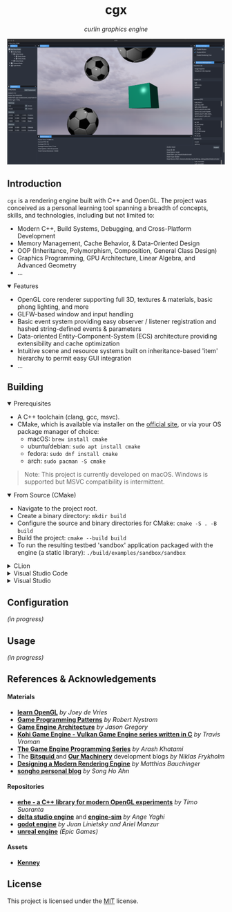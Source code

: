 <h1 align = "center"> cgx </h1>
<p align = "center"> 
<i align = "center"> curlin graphics engine <br></i> 
</p>

<p align="center">
  <img src = "./data/041524_demo.png" alt="editor">
</p>
 
## Introduction 

`cgx` is a rendering engine built with C++ and OpenGL. The project was conceived as a personal learning tool spanning a breadth of concepts, skills, and technologies, including but not limited to:

* Modern C++, Build Systems, Debugging, and Cross-Platform Development
* Memory Management, Cache Behavior, & Data-Oriented Design
* OOP (Inheritance, Polymorphism, Composition, General Class Design)
* Graphics Programming, GPU Architecture, Linear Algebra, and Advanced Geometry
* ...

<details open>
<summary> Features </summary> 

* OpenGL core renderer supporting full 3D, textures & materials, basic phong lighting, and more
* GLFW-based window and input handling 
* Basic event system providing easy observer / listener registration and hashed string-defined events & parameters
* Data-oriented Entity-Component-System (ECS) architecture providing extensibility and cache optimization  
* Intuitive scene and resource systems built on inheritance-based 'item' hierarchy to permit easy GUI integration
* ...

</details>

## Building


<details open>
<summary> Prerequisites </summary>

- A C++ toolchain (clang, gcc, msvc). 
- CMake, which is available via installer on the [official site](https://cmake.org), or via your OS package manager of choice:
  - macOS: `brew install cmake` 
  - ubuntu/debian: `sudo apt install cmake` 
  - fedora: `sudo dnf install cmake` 
  - arch: `sudo pacman -S cmake` 
> Note: This project is currently developed on macOS. Windows is supported but MSVC compatibility is intermittent.

</details>


<details open>
<summary> From Source (CMake) </summary>

- Navigate to the project root.
- Create a binary directory: `mkdir build`
- Configure the source and binary directories for CMake: `cmake -S . -B build`
- Build the project: `cmake --build build`
- To run the resulting testbed 'sandbox' application packaged with the engine (a static library): `./build/examples/sandbox/sandbox`

</details>


<details>
<summary> CLion </summary>

- CMake is CLion's preferred build system for C++ and is fully supported. See their [Quick CMake Tutorial](https://www.jetbrains.com/help/clion/quick-cmake-tutorial.html).<br>
- _(in progress)_

</details>


<details>
<summary> Visual Studio Code </summary>

- Install the [C++](https://marketplace.visualstudio.com/items?itemName=ms-vscode.cpptools) and [CMake Tools](https://marketplace.visualstudio.com/items?itemName=ms-vscode.cmake-tools) extensions for VS Code.<br>
- Open project root and run the `CMake: Configure` command via the command palette `(⇧⌘P)`.
- After configuring, run the `CMake: Build` command.

</details>


<details>
<summary> Visual Studio </summary>

- ~~uninstall visual studio and use literally anything else~~ _(in progress)_

</details>
 

##  Configuration
_(in progress)_

## Usage
_(in progress)_

## References & Acknowledgements
#### Materials
- **[learn OpenGL](https://learnopengl.com)** _by Joey de Vries_<br>
- **[Game Programming Patterns](https://www.google.com/url?sa=t&source=web&rct=j&opi=89978449&url=https://gameprogrammingpatterns.com/&ved=2ahUKEwjc5YCqlsiFAxWO4MkDHWU8AAMQFnoECBAQAQ&usg=AOvVaw0uvj7LgRpJvpRmdORsF0TK)** _by Robert Nystrom_<br>
- **[Game Engine Architecture](https://www.gameenginebook.com)** _by Jason Gregory_<br>
- **[Kohi Game Engine - Vulkan Game Engine series written in C](https://www.youtube.com/playlist?list=PLv8Ddw9K0JPg1BEO-RS-0MYs423cvLVtj)** _by Travis Vroman_<br>
- **[The Game Engine Programming Series](https://www.youtube.com/@GameEngineSeries/playlists)** _by Arash Khatami_<br>
- The **[Bitsquid ](http://bitsquid.blogspot.com)** and **[Our Machinery](https://ruby0x1.github.io/machinery_blog_archive/)** development blogs _by Niklas Frykholm_<br>
- **[Designing a Modern Rendering Engine](https://www.cg.tuwien.ac.at/research/publications/2007/bauchinger-2007-mre/bauchinger-2007-mre-Thesis.pdf)** _by Matthias Bauchinger_<br>
- **[songho personal blog](http://www.songho.ca/index.html)** _by Song Ho Ahn_

#### Repositories

- **[erhe - a C++ library for modern OpenGL experiments](https://github.com/tksuoran/erhe)** _by Timo Suoranta_<br>
- **[delta studio engine](https://github.com/ange-yaghi/delta-studio)** and **[engine-sim](https://github.com/ange-yaghi/engine-sim)** _by Ange Yaghi_<br>
- **[godot engine](https://github.com/godotengine/godot)** _by Juan Linietsky and Ariel Manzur_<br>
- **[unreal engine](https://github.com/EpicGames)** _(Epic Games)_<br>

#### Assets

- **[Kenney](www.kenney.nl)**

## License

This project is licensed under the [MIT](./LICENSE.md) license.



